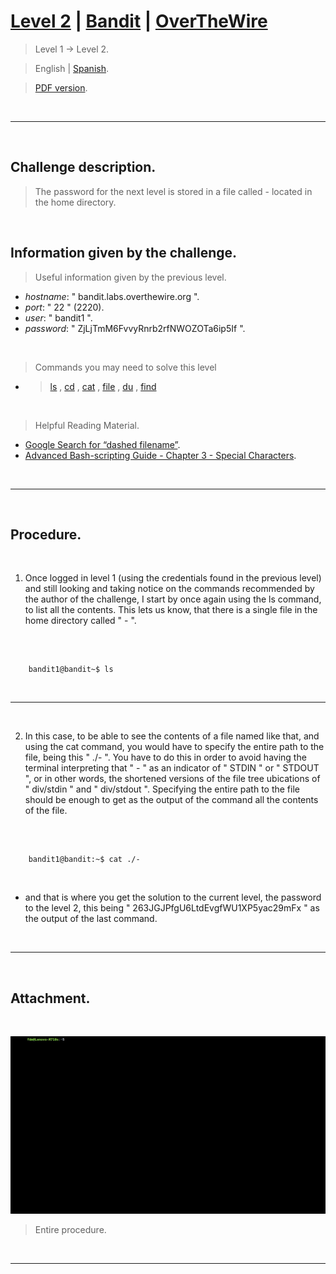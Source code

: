 
# [Level 2](https://overthewire.org/wargames/bandit/bandit2.html) | [Bandit](https://overthewire.org/wargames/bandit/) | [OverTheWire](https://overthewire.org/wargames/)
> Level 1 &rarr; Level 2.

> English | [Spanish](https://github.com/frandausmeier/CTF_Write-Ups/blob/main/OverTheWire/Bandit/Level_2/nivel-2_bandit_overthewire_esp.md).

> [PDF version](https://drive.google.com/file/d/1I8vnalRdFcG3Pe6xx1-klTERFFtEFxbh/view?usp=drive_link).

<br>

-----

<br>

## Challenge description.

> The password for the next level is stored in a file called - located in the home directory.

<br>

## Information given by the challenge.
> Useful information given by the previous level.
- _hostname_: " bandit.labs.overthewire.org ".
- _port_: " 22 " (2220).
- _user_: " bandit1 ".
- _password_: " ZjLjTmM6FvvyRnrb2rfNWOZOTa6ip5If ".

<br>

> Commands you may need to solve this level
- > [ls](https://manpages.ubuntu.com/manpages/noble/man1/ls.1.html)  ,  [cd](https://manpages.ubuntu.com/manpages/noble/man1/cd.1posix.html)  ,  [cat](https://manpages.ubuntu.com/manpages/noble/man1/cat.1.html)  ,  [file](https://manpages.ubuntu.com/manpages/noble/man1/file.1.html)  ,  [du](https://manpages.ubuntu.com/manpages/noble/man1/du.1.html)  ,  [find](https://manpages.ubuntu.com/manpages/noble/man1/find.1.html)

<br>

> Helpful Reading Material.
- [Google Search for “dashed filename”](https://www.google.com/search?q=dashed+filename).
- [Advanced Bash-scripting Guide - Chapter 3 - Special Characters](https://linux.die.net/abs-guide/special-chars.html).

<br>

-----

<br>

## Procedure.

<br>

1. Once logged in level 1 (using the credentials found in the previous level) and still looking and taking notice on the commands recommended by the author of the challenge, I start by once again using the ls command, to list all the contents. This lets us know, that there is a single file in the home directory called " - ".

<br>
    
```

	bandit1@bandit~$ ls

```
 
<br>

---

<br>

2. In this case, to be able to see the contents of a file named like that, and using the cat command, you would have to specify the entire path to the file, being this " ./- ". You have to do this in order to avoid having the terminal interpreting that " - " as an indicator of " STDIN " or " STDOUT ", or in other words, the shortened versions of the file tree ubications of " div/stdin " and " div/stdout ". Specifying the entire path to the file should be enough to get as the output of the command all the contents of the file.

<br>

```

	bandit1@bandit:~$ cat ./-

```

<br>

- and that is where you get the solution to the current level,  the password to the level 2, this being " 263JGJPfgU6LtdEvgfWU1XP5yac29mFx " as the output of the last command.

<br>

-----

<br>

## Attachment.

<br>

<p align="center">
  <img src="./attachments/level-2_bandit_overthewire.gif" />
</p>

> Entire procedure.

<br>

----
